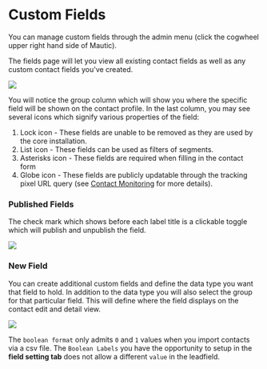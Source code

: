 # Custom Fields

You can manage custom fields through the admin menu (click the cogwheel upper right hand side of Mautic). 

The fields page will let you view all existing contact fields as well as any custom contact fields you've created.

![](http://drop.dbh.li/image/190V1w2j2P1Z/Image%202014-11-16%20at%209.34.35%20PM.png)

You will notice the group column which will show you where the specific field will be shown on the contact profile. In the last column, you may see several icons which signify various properties of the field:

1. Lock icon - These fields are unable to be removed as they are used by the core installation. 
2. List icon - These fields can be used as filters of segments.
3. Asterisks icon - These fields are required when filling in the contact form
4. Globe icon - These fields are publicly updatable through the tracking pixel URL query (see [Contact Monitoring](contact_monitoring.html) for more details).

### Published Fields

The check mark which shows before each label title is a clickable toggle which will publish and unpublish the field.

![](http://drop.dbh.li/image/3S1u0k1X463v/Screen%20Recording%202014-11-16%20at%2009.37%20PM.gif)

### New Field

You can create additional custom fields and define the data type you want that field to hold. In addition to the data type you will also select the group for that particular field. This will define where the field displays on the contact edit and detail view.

![](http://drop.dbh.li/image/1k3U1p3J3Y2u/Image%202014-11-16%20at%209.43.52%20PM.png)

The `boolean format` only admits `0` and `1` values when you import contacts via a csv file. The `Boolean Labels` you have the opportunity to setup in the **field setting tab** does not allow a different `value` in the leadfield.
